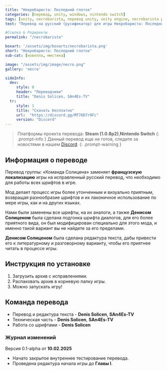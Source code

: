 ```yaml
---
title: "Некробариста: Последний глоток"
categories: [перевод, unity, windows, nintendo switch]
tags: [unity, necrobarista, перевод unity, unity engine, necrobarista русификатор, necrobarista русский язык, necrobarista русский, necrobarista перевод на русский, necrobarista перевод, necrobarista русификатор]
text: "Перевод на русский (русификатор) для игры Некробариста: Последний глоток. Исправление и улучшение уже существующей русской оригинальной локализации игры. Возвращает потерянные шрифты, строки, и предоставляет полный перевод игры, включая изображения, и текст."

#Ссылка & Редиректы
permalink: "/necrobarista"

boxart: '/assets/img/boxarts/necrobarista.png'
short: "Некробариста: Последний глоток"
sub-cat: [новелла, мистика]

image: "/assets/img/image/necro.png"
gallery: 'necro'

sideInfo:
  dev:
     style: 0
     header: "Переводчики"
     title: "Denis Solicen, SAn4Es-TV"
  tr:
     style: 1
     title: "Скачать бесплатно"
     url:  "https://discord.gg/MT76D7r9Fc"
     version: "Discord"
---
```

> Платформы проекта перевода: **Steam (1.0.8p2)**,**Nintendo Switch**
{: .prompt-info }
> Данный перевод еще не готов, следите за новостями в нашем [Discord](https://discord.gg/MT76D7r9Fc).
{: .prompt-warning }
## Информация о переводе
Перевод группы: «Команда Солицена» заменяет **французскую локализацию** игры на исправленный русский перевод, что необходимо для работы всех шрифтов в игре.

Мод делает процесс игры более утонченным и визуально приятным, возвращая разнообразие шрифтов и их лаконичное использование по мере игры, как и на других языках. 

Нами были заменены все шрифты, на их аналоги, а также **Денисом Солиценом** была сделана подгонка шрифта диалогов, для его более приятного вида, он был модифицирован специально для этого мода, и именно такой вариант вы не найдете за его пределами.

**Денисом Солиценом** была сделана редактура текста, дабы привести его к литературному и разговорному варианту, чтобы его приятнее читать в процессе игры.

## Инструкция по установке
1. Загрузить архив с исправлениями.
2. Распаковать архив в корневую папку игры.
3. Можно запускать игру!

## Команда перевода
* Перевод и редактура текста - **Denis Solicen**, **SAn4Es-TV**
* Техническая часть -  **Denis Solicen**, **SAn4Es-TV**
* Работа со шрифтами -  **Denis Solicen**

### Журнал изменений
Версия 0.1-alpha от **10.02.2025**
* Начато закрытое внутреннее тестирование перевода.
* Проведена редактура начала игры до **Главы I**.
